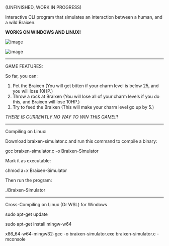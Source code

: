 (UNFINISHED, WORK IN PROGRESS)

Interactive CLI program that simulates an interaction between a human, and a wild Braixen.

**WORKS ON WINDOWS AND LINUX!**

![image](https://github.com/user-attachments/assets/1549a6d2-a40f-4333-b963-97490a75e85b)

![image](https://github.com/user-attachments/assets/86c7c02b-8cfa-4318-aade-22f937d70a76)


_______________________________________________________________________________________________

GAME FEATURES: 

So far, you can: 

1. Pet the Braixen (You will get bitten if your charm level is below 25, and you will lose 10HP.)
2. Throw a rock at Braixen (You will lose all of your charm levels if you do this, and Braixen will lose 10HP.)
3. Try to feed the Braixen (This will make your charm level go up by 5.)

*THERE IS CURRENTLY NO WAY TO WIN THIS GAME!!!*

_______________________________________________________________________________________________

Compiling on Linux:

Download braixen-simulator.c and run this command to compile a binary:

gcc braixen-simulator.c -o Braixen-Simulator

Mark it as executable:

chmod a+x Braixen-Simulator

Then run the program:

./Braixen-Simulator

_______________________________________________________________________________________________

Cross-Compiling on Linux (Or WSL) for Windows

sudo apt-get update

sudo apt-get install mingw-w64

x86_64-w64-mingw32-gcc -o braixen-simulator.exe braixen-simulator.c -mconsole
